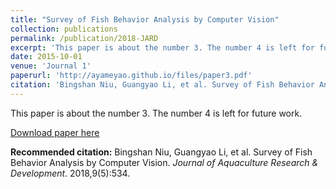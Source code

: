 ```yaml
---
title: "Survey of Fish Behavior Analysis by Computer Vision"
collection: publications
permalink: /publication/2018-JARD
excerpt: 'This paper is about the number 3. The number 4 is left for future work.'
date: 2015-10-01
venue: 'Journal 1'
paperurl: 'http://ayameyao.github.io/files/paper3.pdf'
citation: 'Bingshan Niu, Guangyao Li, et al. Survey of Fish Behavior Analysis by Computer Vision. <i>Journal of Aquaculture Research & Development</i>. 2018,9(5):534.'
---
```

This paper is about the number 3. The number 4 is left for future work.

[Download paper here](http://ayameyao.github.io/files/paper3.pdf)

**Recommended citation:** Bingshan Niu, Guangyao Li, et al. Survey of Fish Behavior Analysis by Computer Vision. <i>Journal of Aquaculture Research & Development</i>. 2018,9(5):534.